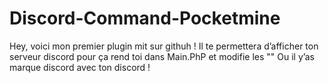 # Discord-Command-Pocketmine
Hey, voici mon premier plugin mit sur githuh ! Il te permettera d’afficher ton serveur discord pour ça rend toi dans Main.PhP et modifie les "" Ou il y’as marque discord avec ton discord !
